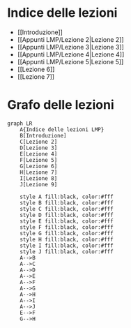 
# Indice delle lezioni

- [[Introduzione]]
- [[Appunti LMP/Lezione 2|Lezione 2]]
- [[Appunti LMP/Lezione 3|Lezione 3]]
- [[Appunti LMP/Lezione 4|Lezione 4]]
- [[Appunti LMP/Lezione 5|Lezione 5]]
- [[Lezione 6]]
- [[Lezione 7]]




# Grafo delle lezioni

```mermaid
graph LR
	A{Indice delle lezioni LMP}
	B[Introduzione]
	C[Lezione 2]
	D[Lezione 3]
	E[Lezione 4]
	F[Lezione 5]
	G[Lezione 6]
	H[Lezione 7]
	I[Lezione 8]
	J[Lezione 9]

	style A fill:black, color:#fff
	style B fill:black, color:#fff
	style C fill:black, color:#fff
	style D fill:black, color:#fff
	style E fill:black, color:#fff
	style F fill:black, color:#fff
	style G fill:black, color:#fff
	style H fill:black, color:#fff
	style I fill:black, color:#fff
	style J fill:black, color:#fff
	A-->B
	A-->C
	A-->D
	A-->E
	A-->F
	A-->G
	A-->H
	A-->I
	A-->J
	E-->F
	G-->H
```
